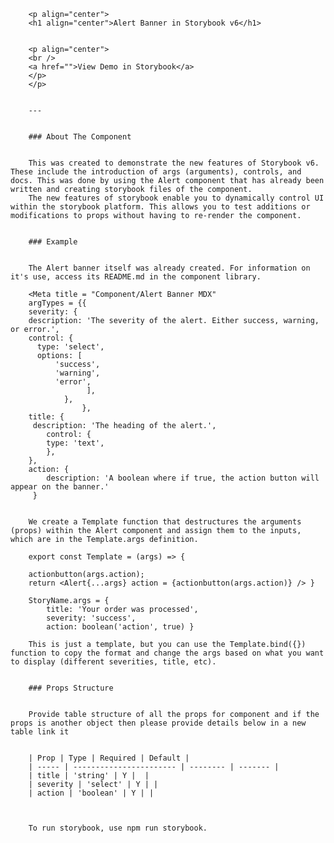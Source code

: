         <p align="center">	 
		<h1 align="center">Alert Banner in Storybook v6</h1>
		

		<p align="center">
		<br />
		<a href="">View Demo in Storybook</a>
		</p>
		</p>
		

		---
		

		### About The Component
		

		This was created to demonstrate the new features of Storybook v6. These include the introduction of args (arguments), controls, and docs. This was done by using the Alert component that has already been written and creating storybook files of the component.
        The new features of storybook enable you to dynamically control UI within the storybook platform. This allows you to test additions or modifications to props without having to re-render the component.
		

		### Example
		

		The Alert banner itself was already created. For information on it's use, access its README.md in the component library.

        <Meta title = "Component/Alert Banner MDX"
        argTypes = {{
        severity: {
        description: 'The severity of the alert. Either success, warning, or error.',
        control: {
          type: 'select',
          options: [
              'success',
              'warning',
              'error',
                     ],
                },
                    },
        title: {
         description: 'The heading of the alert.',
            control: {
            type: 'text',
            },
        },
        action: {
            description: 'A boolean where if true, the action button will appear on the banner.'
         }


        We create a Template function that destructures the arguments (props) within the Alert component and assign them to the inputs, which are in the Template.args definition.

        export const Template = (args) => { 
            
        actionbutton(args.action); 
        return <Alert{...args} action = {actionbutton(args.action)} /> }

        StoryName.args = { 
            title: 'Your order was processed', 
            severity: 'success', 
            action: boolean('action', true) }

        This is just a template, but you can use the Template.bind({}) function to copy the format and change the args based on what you want to display (different severities, title, etc).
		

		### Props Structure
		

		Provide table structure of all the props for component and if the props is another object then please provide details below in a new table link it
		

		| Prop | Type | Required | Default |
		| ----- | ----------------------- | -------- | ------- |
		| title | 'string' | Y |  |
		| severity | 'select' | Y | |
		| action | 'boolean' | Y | |
		

		
        To run storybook, use npm run storybook. 
